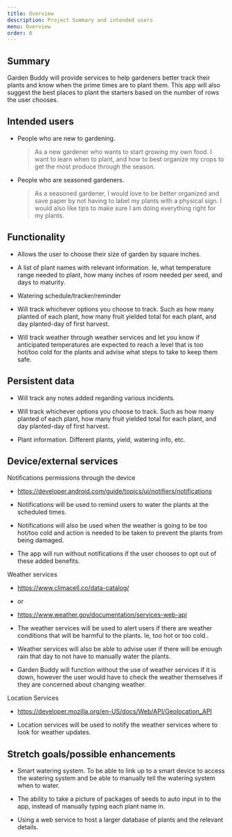 ```yaml
---
title: Overview
description: Project Summary and intended users
menu: Overview
order: 0
---
```

## Summary

Garden Buddy will provide services to help gardeners better track their plants and know when the prime times are to plant them. This app will also suggest the best places to plant the starters based on the number of rows the user chooses.

## Intended users

* People who are new to gardening.

  >As a new gardener who wants to start growing my own food. I want to learn when to plant, and how to best organize my crops to get the most produce through the season.

* People who are seasoned gardeners.

  >As a seasoned gardener, I would love to be better organized and save paper by not having to label my plants with a physical sign. I would also like tips to make sure I am doing everything right for my plants.
  
## Functionality

* Allows the user to choose their size of garden by square inches.  

* A list of plant names with relevant information. Ie, what temperature range needed to plant, how many inches of room needed per seed, and days to maturity.

* Watering schedule/tracker/reminder

* Will track whichever options you choose to track. Such as how many planted of each plant, how many fruit yielded total for each plant, and day planted-day of first harvest.

* Will track weather through weather services and let you know if anticipated temperatures are expected to reach a level that is too hot/too cold for the plants and advise what steps to take to keep them safe.

## Persistent data

* Will track any notes added regarding various incidents.

* Will track whichever options you choose to track. Such as how many planted of each plant, how many fruit yielded total for each plant, and day planted-day of first harvest.

* Plant information. Different plants, yield, watering info, etc.
    
## Device/external services

Notifications permissions through the device

* https://developer.android.com/guide/topics/ui/notifiers/notifications

* Notifications will be used to remind users to water the plants at the scheduled times. 
  
* Notifications will also be used when the weather is going to be too hot/too cold and action is needed to be taken to prevent the plants from being damaged.

* The app will run without notifications if the user chooses to opt out of these added benefits.

Weather services

* https://www.climacell.co/data-catalog/
* or
* https://www.weather.gov/documentation/services-web-api  

* The weather services will be used to alert users if there are weather conditions that will be harmful to the plants. Ie, too hot or too cold..

* Weather services will also be able to advise user if there will be enough rain that day to not have to manually water the plants.

* Garden Buddy will function without the use of weather services if it is down, however the user would have to check the weather themselves if they are concerned about changing weather. 

Location Services

* https://developer.mozilla.org/en-US/docs/Web/API/Geolocation_API

* Location services will be used to notify the weather services where to look for weather updates.

## Stretch goals/possible enhancements 

* Smart watering system. To be able to link up to a smart device to access the watering system and be able to manually tell the watering system when to water.

* The ability to take a picture of packages of seeds to auto input in to the app, instead of manually typing each plant name in.

* Using a web service to host a larger database of plants and the relevant details.
